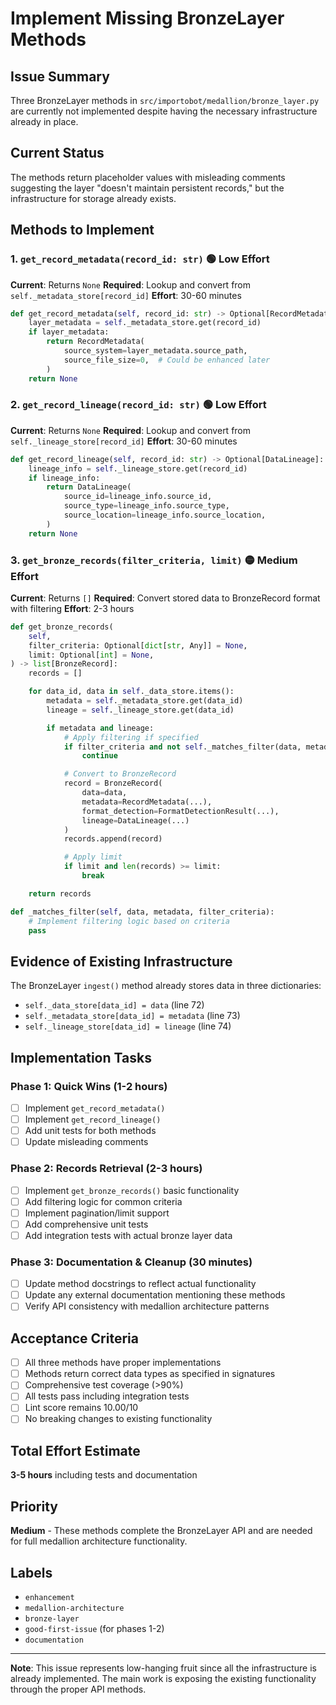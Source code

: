 # Implement Missing BronzeLayer Methods

## Issue Summary
Three BronzeLayer methods in `src/importobot/medallion/bronze_layer.py` are currently not implemented despite having the necessary infrastructure already in place.

## Current Status
The methods return placeholder values with misleading comments suggesting the layer "doesn't maintain persistent records," but the infrastructure for storage already exists.

## Methods to Implement

### 1. `get_record_metadata(record_id: str)` 🟢 Low Effort
**Current**: Returns `None`
**Required**: Lookup and convert from `self._metadata_store[record_id]`
**Effort**: 30-60 minutes

```python
def get_record_metadata(self, record_id: str) -> Optional[RecordMetadata]:
    layer_metadata = self._metadata_store.get(record_id)
    if layer_metadata:
        return RecordMetadata(
            source_system=layer_metadata.source_path,
            source_file_size=0,  # Could be enhanced later
        )
    return None
```

### 2. `get_record_lineage(record_id: str)` 🟢 Low Effort
**Current**: Returns `None`
**Required**: Lookup and convert from `self._lineage_store[record_id]`
**Effort**: 30-60 minutes

```python
def get_record_lineage(self, record_id: str) -> Optional[DataLineage]:
    lineage_info = self._lineage_store.get(record_id)
    if lineage_info:
        return DataLineage(
            source_id=lineage_info.source_id,
            source_type=lineage_info.source_type,
            source_location=lineage_info.source_location,
        )
    return None
```

### 3. `get_bronze_records(filter_criteria, limit)` 🟡 Medium Effort
**Current**: Returns `[]`
**Required**: Convert stored data to BronzeRecord format with filtering
**Effort**: 2-3 hours

```python
def get_bronze_records(
    self,
    filter_criteria: Optional[dict[str, Any]] = None,
    limit: Optional[int] = None,
) -> list[BronzeRecord]:
    records = []

    for data_id, data in self._data_store.items():
        metadata = self._metadata_store.get(data_id)
        lineage = self._lineage_store.get(data_id)

        if metadata and lineage:
            # Apply filtering if specified
            if filter_criteria and not self._matches_filter(data, metadata, filter_criteria):
                continue

            # Convert to BronzeRecord
            record = BronzeRecord(
                data=data,
                metadata=RecordMetadata(...),
                format_detection=FormatDetectionResult(...),
                lineage=DataLineage(...)
            )
            records.append(record)

            # Apply limit
            if limit and len(records) >= limit:
                break

    return records

def _matches_filter(self, data, metadata, filter_criteria):
    # Implement filtering logic based on criteria
    pass
```

## Evidence of Existing Infrastructure

The BronzeLayer `ingest()` method already stores data in three dictionaries:
- `self._data_store[data_id] = data` (line 72)
- `self._metadata_store[data_id] = metadata` (line 73)
- `self._lineage_store[data_id] = lineage` (line 74)

## Implementation Tasks

### Phase 1: Quick Wins (1-2 hours)
- [ ] Implement `get_record_metadata()`
- [ ] Implement `get_record_lineage()`
- [ ] Add unit tests for both methods
- [ ] Update misleading comments

### Phase 2: Records Retrieval (2-3 hours)
- [ ] Implement `get_bronze_records()` basic functionality
- [ ] Add filtering logic for common criteria
- [ ] Implement pagination/limit support
- [ ] Add comprehensive unit tests
- [ ] Add integration tests with actual bronze layer data

### Phase 3: Documentation & Cleanup (30 minutes)
- [ ] Update method docstrings to reflect actual functionality
- [ ] Update any external documentation mentioning these methods
- [ ] Verify API consistency with medallion architecture patterns

## Acceptance Criteria
- [ ] All three methods have proper implementations
- [ ] Methods return correct data types as specified in signatures
- [ ] Comprehensive test coverage (>90%)
- [ ] All tests pass including integration tests
- [ ] Lint score remains 10.00/10
- [ ] No breaking changes to existing functionality

## Total Effort Estimate
**3-5 hours** including tests and documentation

## Priority
**Medium** - These methods complete the BronzeLayer API and are needed for full medallion architecture functionality.

## Labels
- `enhancement`
- `medallion-architecture`
- `bronze-layer`
- `good-first-issue` (for phases 1-2)
- `documentation`

---

**Note**: This issue represents low-hanging fruit since all the infrastructure is already implemented. The main work is exposing the existing functionality through the proper API methods.